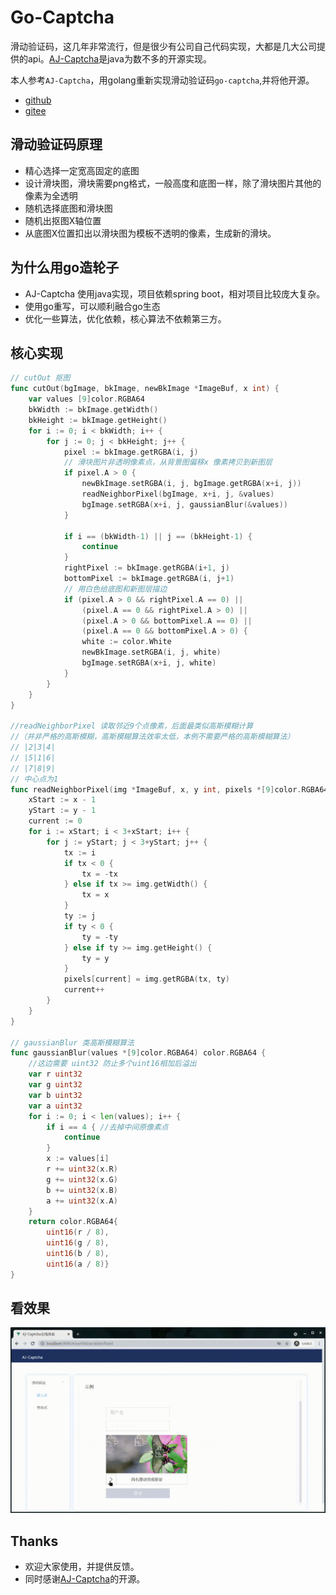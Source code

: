 # Go-Captcha

滑动验证码，这几年非常流行，但是很少有公司自己代码实现，大都是几大公司提供的api。[AJ-Captcha](https://gitee.com/anji-plus/captcha)是java为数不多的开源实现。

本人参考`AJ-Captcha`，用golang重新实现滑动验证码`go-captcha`,并将他开源。
- [github](https://github.com/widaT/go-captcha)
- [gitee](https://gitee.com/wida/go-captcha)


## 滑动验证码原理

- 精心选择一定宽高固定的底图
- 设计滑块图，滑块需要png格式，一般高度和底图一样，除了滑块图片其他的像素为全透明
- 随机选择底图和滑块图
- 随机出抠图X轴位置
- 从底图X位置扣出以滑块图为模板不透明的像素，生成新的滑块。

## 为什么用go造轮子

- AJ-Captcha 使用java实现，项目依赖spring boot，相对项目比较庞大复杂。
- 使用go重写，可以顺利融合go生态
- 优化一些算法，优化依赖，核心算法不依赖第三方。


## 核心实现

```go
// cutOut 抠图
func cutOut(bgImage, bkImage, newBkImage *ImageBuf, x int) {
	var values [9]color.RGBA64
	bkWidth := bkImage.getWidth()
	bkHeight := bkImage.getHeight()
	for i := 0; i < bkWidth; i++ {
		for j := 0; j < bkHeight; j++ {
			pixel := bkImage.getRGBA(i, j)
			// 滑块图片非透明像素点，从背景图偏移x 像素拷贝到新图层
			if pixel.A > 0 {
				newBkImage.setRGBA(i, j, bgImage.getRGBA(x+i, j))
				readNeighborPixel(bgImage, x+i, j, &values)
				bgImage.setRGBA(x+i, j, gaussianBlur(&values))
			}

			if i == (bkWidth-1) || j == (bkHeight-1) {
				continue
			}
			rightPixel := bkImage.getRGBA(i+1, j)
			bottomPixel := bkImage.getRGBA(i, j+1)
			// 用白色给底图和新图层描边
			if (pixel.A > 0 && rightPixel.A == 0) ||
				(pixel.A == 0 && rightPixel.A > 0) ||
				(pixel.A > 0 && bottomPixel.A == 0) ||
				(pixel.A == 0 && bottomPixel.A > 0) {
				white := color.White
				newBkImage.setRGBA(i, j, white)
				bgImage.setRGBA(x+i, j, white)
			}
		}
	}
}

//readNeighborPixel 读取邻近9个点像素，后面最类似高斯模糊计算
//（并非严格的高斯模糊，高斯模糊算法效率太低，本例不需要严格的高斯模糊算法）
// |2|3|4|
// |5|1|6|
// |7|8|9|
// 中心点为1
func readNeighborPixel(img *ImageBuf, x, y int, pixels *[9]color.RGBA64) {
	xStart := x - 1
	yStart := y - 1
	current := 0
	for i := xStart; i < 3+xStart; i++ {
		for j := yStart; j < 3+yStart; j++ {
			tx := i
			if tx < 0 {
				tx = -tx
			} else if tx >= img.getWidth() {
				tx = x
			}
			ty := j
			if ty < 0 {
				ty = -ty
			} else if ty >= img.getHeight() {
				ty = y
			}
			pixels[current] = img.getRGBA(tx, ty)
			current++
		}
	}
}

// gaussianBlur 类高斯模糊算法
func gaussianBlur(values *[9]color.RGBA64) color.RGBA64 {
	//这边需要 uint32 防止多个uint16相加后溢出
	var r uint32
	var g uint32
	var b uint32
	var a uint32
	for i := 0; i < len(values); i++ {
		if i == 4 { //去掉中间原像素点
			continue
		}
		x := values[i]
		r += uint32(x.R)
		g += uint32(x.G)
		b += uint32(x.B)
		a += uint32(x.A)
	}
	return color.RGBA64{
		uint16(r / 8),
		uint16(g / 8),
		uint16(b / 8),
		uint16(a / 8)}
}
```

## 看效果

![](./1.gif)


## Thanks

- 欢迎大家使用，并提供反馈。
- 同时感谢[AJ-Captcha](https://gitee.com/anji-plus/captcha)的开源。